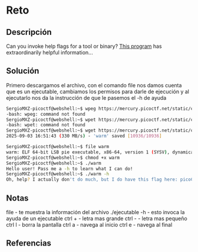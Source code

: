 # Reto
## Descripción
Can you invoke help flags for a tool or binary? [This program](https://mercury.picoctf.net/static/cfea736820f329083dab9558c3932ada/warm) has extraordinarily helpful information...
## Solución
Primero descargamos el archivo, con el comando file nos damos cuenta que es un ejecutable, cambiamos los permisos para darle de ejecución y al ejecutarlo nos da la instrucción de que le pasemos el -h de ayuda
```bash
SergioMXZ-picoctf@webshell:~$ wpeg https://mercury.picoctf.net/static/cfea736820f329083dab9558c3932ada/warm
-bash: wpeg: command not found
SergioMXZ-picoctf@webshell:~$ wpet https://mercury.picoctf.net/static/cfea736820f329083dab9558c3932ada/warm
-bash: wpet: command not found
SergioMXZ-picoctf@webshell:~$ wget https://mercury.picoctf.net/static/cfea736820f329083dab9558c3932ada/warm
2025-09-03 16:51:43 (330 MB/s) - 'warm' saved [10936/10936]

SergioMXZ-picoctf@webshell:~$ file warm 
warm: ELF 64-bit LSB pie executable, x86-64, version 1 (SYSV), dynamically linked, interpreter /lib64/ld-linux-x86-64.so.2, for GNU/Linux 3.2.0, BuildID[sha1]=3aa19b2a9cc4e093d64025eab8f510679b523455, with debug_info, not stripped
SergioMXZ-picoctf@webshell:~$ chmod +x warm 
SergioMXZ-picoctf@webshell:~$ ./warm 
Hello user! Pass me a -h to learn what I can do!
SergioMXZ-picoctf@webshell:~$ ./warm -h
Oh, help? I actually don't do much, but I do have this flag here: picoCTF{b1scu1ts_4nd_gr4vy_30e77291}
```
## Notas
file - te muestra la información del archivo
./ejecutable -h - esto invoca la ayuda de un ejecutable
ctrl + - letra mas grande
ctrl - - letra mas pequeño
ctrl l - borra la pantalla
ctrl a - navega al inicio
ctrl e - navega al final
## Referencias
